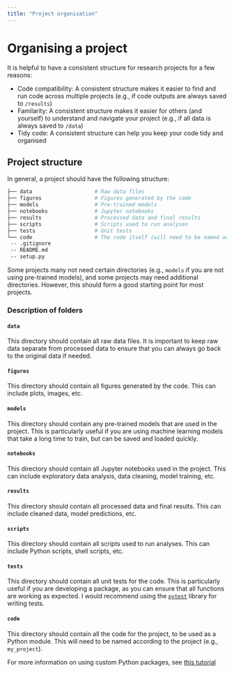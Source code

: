 ```yaml
---
title: "Project organisation"
---
```



# Organising a project

It is helpful to have a consistent structure for research projects for a few reasons:

* Code compatibility: A consistent structure makes it easier to find and run code across multiple projects (e.g., if code outputs are always saved to `/results`)
* Familarity: A consistent structure makes it easier for others (and yourself) to understand and navigate your project (e.g., if all data is always saved to `/data`)
* Tidy code: A consistent structure can help you keep your code tidy and organised

## Project structure

In general, a project should have the following structure:

```bash
├── data                    # Raw data files
├── figures                 # Figures generated by the code
├── models                  # Pre-trained models
├── notebooks               # Jupyter notebooks
├── results                 # Processed data and final results
├── scripts                 # Scripts used to run analyses
├── tests                   # Unit tests
└── code                    # The code itself (will need to be named according to the project)
 -- .gitignore
 -- README.md
 -- setup.py
```

Some projects many not need certain directories (e.g., `models` if you are not using pre-trained models), and some projects may need additional directories. However, this should form a good starting point for most projects.

### Description of folders

#### `data`

This directory should contain all raw data files. It is important to keep raw data separate from processed data to ensure that you can always go back to the original data if needed.

#### `figures`

This directory should contain all figures generated by the code. This can include plots, images, etc.

#### `models`

This directory should contain any pre-trained models that are used in the project. This is particularly useful if you are using machine learning models that take a long time to train, but can be saved and loaded quickly.

#### `notebooks`

This directory should contain all Jupyter notebooks used in the project. This can include exploratory data analysis, data cleaning, model training, etc.

#### `results`

This directory should contain all processed data and final results. This can include cleaned data, model predictions, etc.

#### `scripts`

This directory should contain all scripts used to run analyses. This can include Python scripts, shell scripts, etc.

#### `tests`

This directory should contain all unit tests for the code. This is particularly useful if you are developing a package, as you can ensure that all functions are working as expected. I would recommend using the [`pytest`](https://docs.pytest.org/en/stable/) library for writing tests.

#### `code`

This directory should contain all the code for the project, to be used as a Python module. This will need to be named according to the project (e.g., `my_project`).

For more information on using custom Python packages, see [this tutorial](https://goodresearch.dev/setup#install-a-project-package)

